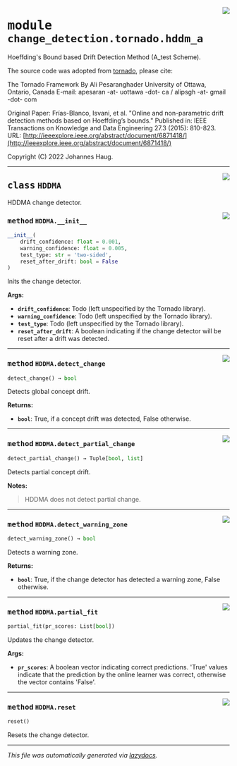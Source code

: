 <!-- markdownlint-disable -->

<a href="https://github.com/haugjo/float/tree/main/float/change_detection/tornado/hddm_a.py#L0"><img align="right" style="float:right;" src="https://img.shields.io/badge/-source-cccccc?style=flat-square"></a>

# <kbd>module</kbd> `change_detection.tornado.hddm_a`
Hoeffding's Bound based Drift Detection Method (A_test Scheme).

The source code was adopted from [tornado](https://github.com/alipsgh/tornado), please cite: 

The Tornado Framework By Ali Pesaranghader University of Ottawa, Ontario, Canada E-mail: apesaran -at- uottawa -dot- ca / alipsgh -at- gmail -dot- com 

Original Paper: Frías-Blanco, Isvani, et al. "Online and non-parametric drift detection methods based on Hoeffding’s bounds." Published in: IEEE Transactions on Knowledge and Data Engineering 27.3 (2015): 810-823. URL: [http://ieeexplore.ieee.org/abstract/document/6871418/](http://ieeexplore.ieee.org/abstract/document/6871418/) 

Copyright (C) 2022 Johannes Haug. 



---

<a href="https://github.com/haugjo/float/tree/main/float/change_detection/tornado/hddm_a.py#L21"><img align="right" style="float:right;" src="https://img.shields.io/badge/-source-cccccc?style=flat-square"></a>

## <kbd>class</kbd> `HDDMA`
HDDMA change detector. 

<a href="https://github.com/haugjo/float/tree/main/float/change_detection/tornado/hddm_a.py#L23"><img align="right" style="float:right;" src="https://img.shields.io/badge/-source-cccccc?style=flat-square"></a>

### <kbd>method</kbd> `HDDMA.__init__`

```python
__init__(
    drift_confidence: float = 0.001,
    warning_confidence: float = 0.005,
    test_type: str = 'two-sided',
    reset_after_drift: bool = False
)
```

Inits the change detector. 



**Args:**
 
 - <b>`drift_confidence`</b>:  Todo (left unspecified by the Tornado library). 
 - <b>`warning_confidence`</b>:  Todo (left unspecified by the Tornado library). 
 - <b>`test_type`</b>:  Todo (left unspecified by the Tornado library). 
 - <b>`reset_after_drift`</b>:  A boolean indicating if the change detector will be reset after a drift was detected. 




---

<a href="https://github.com/haugjo/float/tree/main/float/change_detection/tornado/hddm_a.py#L108"><img align="right" style="float:right;" src="https://img.shields.io/badge/-source-cccccc?style=flat-square"></a>

### <kbd>method</kbd> `HDDMA.detect_change`

```python
detect_change() → bool
```

Detects global concept drift. 



**Returns:**
 
 - <b>`bool`</b>:  True, if a concept drift was detected, False otherwise. 

---

<a href="https://github.com/haugjo/float/tree/main/float/change_detection/tornado/hddm_a.py#L116"><img align="right" style="float:right;" src="https://img.shields.io/badge/-source-cccccc?style=flat-square"></a>

### <kbd>method</kbd> `HDDMA.detect_partial_change`

```python
detect_partial_change() → Tuple[bool, list]
```

Detects partial concept drift. 



**Notes:**

> HDDMA does not detect partial change. 

---

<a href="https://github.com/haugjo/float/tree/main/float/change_detection/tornado/hddm_a.py#L124"><img align="right" style="float:right;" src="https://img.shields.io/badge/-source-cccccc?style=flat-square"></a>

### <kbd>method</kbd> `HDDMA.detect_warning_zone`

```python
detect_warning_zone() → bool
```

Detects a warning zone. 



**Returns:**
 
 - <b>`bool`</b>:  True, if the change detector has detected a warning zone, False otherwise. 

---

<a href="https://github.com/haugjo/float/tree/main/float/change_detection/tornado/hddm_a.py#L59"><img align="right" style="float:right;" src="https://img.shields.io/badge/-source-cccccc?style=flat-square"></a>

### <kbd>method</kbd> `HDDMA.partial_fit`

```python
partial_fit(pr_scores: List[bool])
```

Updates the change detector. 



**Args:**

- <b>`pr_scores`</b>: A boolean vector indicating correct predictions. 'True' values indicate that the prediction by the  online learner was correct, otherwise the vector contains 'False'.

---

<a href="https://github.com/haugjo/float/tree/main/float/change_detection/tornado/hddm_a.py#L50"><img align="right" style="float:right;" src="https://img.shields.io/badge/-source-cccccc?style=flat-square"></a>

### <kbd>method</kbd> `HDDMA.reset`

```python
reset()
```

Resets the change detector. 




---

_This file was automatically generated via [lazydocs](https://github.com/ml-tooling/lazydocs)._
